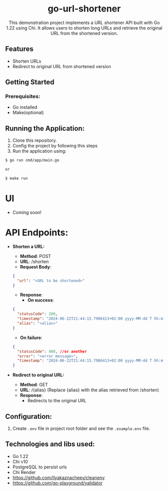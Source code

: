 <h1 align="center">go-url-shortener</h1>

<div align="center">

This demonstration project implements a URL shortener API built with Go 1.22 using Chi. It allows users to shorten long URLs and retrieve the original URL from the shortened version.

</div>

<h2>Features</h2>

- Shorten URLs
- Redirect to original URL from shortened version

<h2>Getting Started</h2>
<h3>Prerequisites:</h3>

- Go installed
- Make(optional)

<h2>Running the Application:</h2>

1. Clone this repository.
2. Config the project by following this steps
3. Run the application using:

```bash
$ go run cmd/app/main.go

or

$ make run
```

<h1>UI</h1>

- Coming soon!

<h1>API Endpoints: </h1>

- <b>Shorten a URL:</b>

  - <b>Method</b>: POST
  - <b>URL</b>: /shorten
  - <b>Request Body</b>:

  ```json
  {
    "url": "<URL to be shortened>"
  }
  ```

  - <b>Response</b>:
    - <b>On success</b>:

  ```json
  {
    "statusCode": 200,
    "timestamp": "2024-06-22T21:44:15.7986413+02:00 yyyy-MM-dd T hh:mm:ss+<timezone>",
    "alias": "<alias>"
  }
  ```

  - <b>On failure</b>:

  ```json
  {
    "statusCode": 400, //or another
    "error": "<error message>",
    "timestamp": "2024-06-22T21:44:15.7986413+02:00 yyyy-MM-dd T hh:mm:ss+<timezone>"
  }
  ```

- <b>Redirect to original URL:</b>

  - <b>Method</b>: GET
  - <b>URL</b>: /{alias} (Replace {alias} with the alias retrieved from /shorten)
  - <b>Response</b>:
    - Redirects to the original URL

<h2>Configuration:</h2>

1. Create `.env` file in project root folder and see the `.example.env` file.

<h2>Technologies and libs used: </h2>

- Go 1.22
- Chi v10
- PostgreSQL to persist urls
- Chi Render
- https://github.com/ilyakaznacheev/cleanenv
- https://github.com/go-playground/validator

